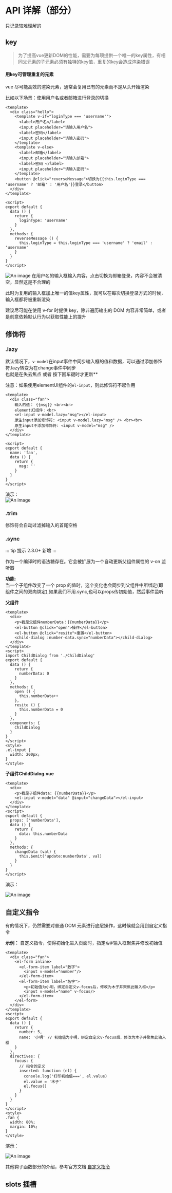 # API 详解（部分）

只记录较难理解的

## key
> 为了提高vue更新DOM的性能，需要为每项提供一个唯一的key属性，有相同父元素的子元素必须有独特的key值，重复的key会造成渲染错误

#### 用key可管理重复的元素
vue 尽可能高效的渲染元素，通常会复用已有的元素而不是从头开始渲染

比如以下场景：使用用户名或者邮箱进行登录的切换
```vue
<template>
  <div class="hello">
    <template v-if="loginType === 'username'">
      <label>用户名</label>
      <input placeholder="请输入用户名">
      <label>密码</label>
      <input placeholder="请输入密码">
    </template>
    <template v-else>
      <label>邮箱</label>
      <input placeholder="请输入邮箱">
      <label>密码 </label>
      <input placeholder="请输入密码">
    </template>
    <button @click="reverseMessage">切换为{{this.loginType === 'username' ? '邮箱' : '用户名'}}登录</button>
  </div>
</template>

<script>
export default {
  data () {
    return {
      loginType: 'username'
    }
  },
  methods: {
    reverseMessage () {
      this.loginType = this.loginType === 'username' ? 'email' : 'username'
    }
  }
}
</script>
```
![An image](https://github.com/MY729/blog/raw/gh-pages/img/api详解/api-1.gif)
在用户名的输入框输入内容，点击切换为邮箱登录，内容不会被清空，显然这是不合理的

此时为复用的输入框加上唯一的值key属性，就可以在每次切换登录方式的时候，输入框都将被重新渲染

建议尽可能在使用 v-for 时提供 key，除非遍历输出的 DOM 内容非常简单，或者是刻意依赖默认行为以获取性能上的提升


## 修饰符

### .lazy

  默认情况下，`v-model`在input事件中同步输入框的值和数据，可以通过添加修饰符.lazy转变为在change事件中同步  
  也就是在失去焦点 或者 按下回车键时才更新**

  <font>注意：如果使用elementUI组件的`el-input`，则此修饰符不起作用</font>

``` vue
<template>
  <div class="fan">
    输入的值： {{msg}} <br><br>
    elementUI组件：<br>
    <el-input v-model.lazy="msg"></el-input>
    原生input添加修饰符: <input v-model.lazy="msg" /> <br><br>
    原生input不添加修饰符: <input v-model="msg" />
  </div>
</template>

<script>
export default {
  name: 'fan',
  data () {
    return {
      msg: ''
    }
  }
}
</script>
```
演示：  
![An image](https://github.com/MY729/blog/raw/gh-pages/img/api详解/api-2.gif)

### .trim

修饰符会自动过滤掉输入的首尾空格

### .sync
::: tip 提示
2.3.0+ 新增
:::

作为一个编译时的语法糖存在。它会被扩展为一个自动更新父组件属性的 v-on 监听器

**功能:**  
当一个子组件改变了一个 prop 的值时，这个变化也会同步到父组件中所绑定(即组件之间的双向绑定),如果我们不用.sync,也可以props传初始值，然后事件监听

**父组件**
```vue
<template>
  <div>
    <p>我是父组件numberData：{{numberData}}</p>
    <el-button @click="open">操作</el-button>
    <el-button @click="resite">重置</el-button>
    <child-dialog :number-data.sync="numberData"></child-dialog>
  </div>
</template>
<script>
import ChildDialog from './ChildDialog'
export default {
  data () {
    return {
      numberData: 0
    }
  },
  methods: {
    open () {
      this.numberData++
    },
    resite () {
      this.numberData = 0
    }
  },
  components: {
    ChildDialog
  }
}
</script>
<style>
.el-input {
  width: 200px;
}
</style>
```
**子组件ChildDialog.vue**
```vue
<template>
  <div>
    <p>我是子组件data: {{numberData}}</p>
    <el-input v-model="data" @input="changeData"></el-input>
  </div>
</template>
<script>
export default {
  props: ['numberData'],
  data () {
    return {
      data: this.numberData
    }
  },
  methods: {
    changeData (val) {
      this.$emit('update:numberData', val)
    }
  }
}
</script>
```

演示：  

![An image](https://github.com/MY729/blog/raw/gh-pages/img/api详解/api-3.gif)

## 自定义指令

有的情况下，仍然需要对普通 DOM 元素进行底层操作，这时候就会用到自定义指令  

**示例：** 自定义指令，使得初始化进入页面时，指定`名字`输入框聚焦并修改初始值
```vue
<template>
  <div class="fan">
    <el-form inline>
      <el-form-item label="数字">
        <input v-model="number"/>
      </el-form-item>
      <el-form-item label="名字">
        <p>初始值为小明，绑定自定义v-focus后，修改为木子并聚焦此输入框</p>
        <input v-model="name" v-focus/>
      </el-form-item>
    </el-form>
  </div>
</template>
<script>
export default {
  data () {
    return {
      number: 5,
      name: '小明' // 初始值为小明，绑定自定义v-focus后，修改为木子并聚焦此输入框
    }
  },
  directives: {
    focus: {
      // 指令的定义
      inserted: function (el) {
        console.log('打印初始值===', el.value)
        el.value = '木子'
        el.focus()
      }
    }
  }
}
</script>
<style>
.fan {
  width: 80%;
  margin: 10%;
}
</style>
```  
演示：

![An image](https://github.com/MY729/blog/raw/gh-pages/img/api详解/api-4.gif)  

其他钩子函数部分的介绍，参考官方文档 [自定义指令](https://cn.vuejs.org/v2/guide/custom-directive.html#%E7%AE%80%E4%BB%8B)

## slots 插槽